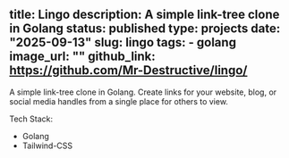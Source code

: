 title: Lingo
description: A simple link-tree clone in Golang
status: published
type: projects
date: "2025-09-13"
slug: lingo
tags:
    - golang
image_url: ""
github_link: https://github.com/Mr-Destructive/lingo/
---

A simple link-tree clone in Golang. Create links for your website, blog, or social media handles from a single place for others to view.

Tech Stack:
- Golang
- Tailwind-CSS

